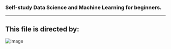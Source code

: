 ### **Self-study Data Science and Machine Learning for beginners.**

___

## This file is directed by:

![image](https://github.com/letruongzzio/Data-Science-and-Machine-Learning/assets/158147628/2809952d-ee77-4881-bcf0-52762b93cdb8)
